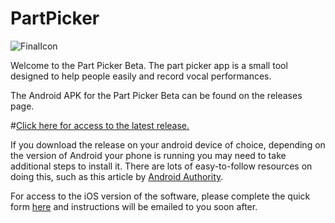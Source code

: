 # PartPicker
![FinalIcon](https://user-images.githubusercontent.com/355015/134199613-ebfa4aea-d0cf-432b-b5b0-045aca65e165.png)



Welcome to the Part Picker Beta. The part picker app is a small tool designed to help people easily and record vocal performances.  

The Android APK for the Part Picker Beta can be found on the releases page.

#[Click here for access to the latest release.](https://github.com/spearse/PartPicker/releases)

If you download the release on your android device of choice, depending on the version of Android your phone is running you may need to take additional steps to install it. There are lots of easy-to-follow resources on doing this, such as this article by [Android Authority](https://www.androidauthority.com/how-to-install-apks-31494/).

For access to the iOS version of the software, please complete the quick form [here](https://forms.gle/wSs6ph66SJTYsYvM8) and instructions will be emailed to you soon after.
